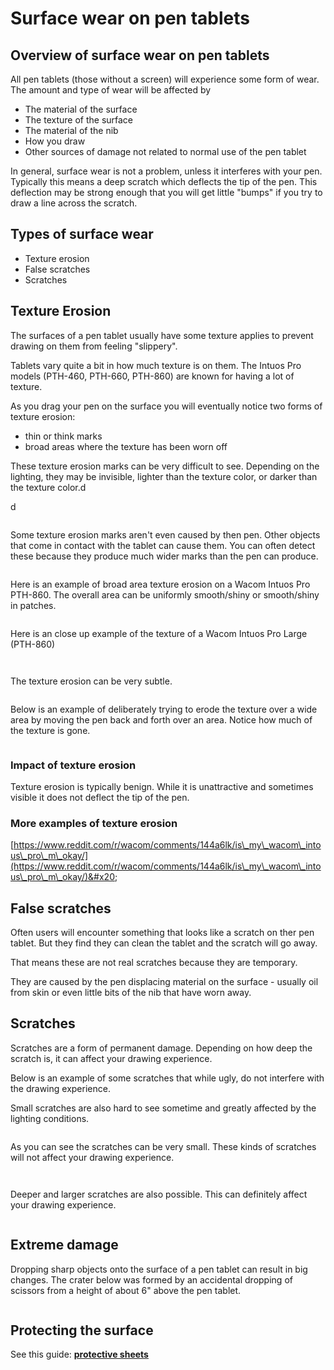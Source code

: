 # Surface wear on pen tablets

## Overview of surface wear on pen tablets

All pen tablets (those without a screen) will experience some form of wear. The amount and type of wear will be affected by

* The material of the surface
* The texture of the surface
* The material of the nib
* How you draw
* Other sources of damage not related to normal use of the pen tablet

In general, surface wear is not a problem, unless it interferes with your pen. Typically this means a deep scratch which deflects the tip of the pen. This deflection may be strong enough that you will get little "bumps" if you try to draw a line across the scratch.

## Types of surface wear

* Texture erosion
* False scratches
* Scratches

## Texture Erosion

The surfaces of a pen tablet usually have some texture applies to prevent drawing on them from feeling "slippery".

Tablets vary quite a bit in how much texture is on them. The Intuos Pro models (PTH-460, PTH-660, PTH-860) are known for having a lot of texture.

As you drag your pen on the surface you will eventually notice two forms of texture erosion:

* thin or think marks
* broad areas where the texture has been worn off

These texture erosion marks can be very difficult to see. Depending on the lighting, they may be invisible, lighter than the texture color, or darker than the texture color.d

d

<figure><img src="../../.gitbook/assets/image (66).png" alt=""><figcaption></figcaption></figure>

Some texture erosion marks aren't even caused by then pen. Other objects that come in contact with the tablet can cause them. You can often detect these because they produce much wider marks than the pen can produce.

<figure><img src="../../.gitbook/assets/image (34).png" alt=""><figcaption></figcaption></figure>

Here is an example of broad area texture erosion on a Wacom Intuos Pro PTH-860. The overall area can be uniformly smooth/shiny or smooth/shiny in patches.&#x20;

<figure><img src="../../.gitbook/assets/image (204).png" alt=""><figcaption></figcaption></figure>

Here is an close up example of the texture of a Wacom Intuos Pro Large (PTH-860)

<figure><img src="../../.gitbook/assets/image (55).png" alt=""><figcaption></figcaption></figure>

<figure><img src="../../.gitbook/assets/image (118).png" alt=""><figcaption></figcaption></figure>

The texture erosion can be very subtle.

<figure><img src="../../.gitbook/assets/image (156).png" alt=""><figcaption></figcaption></figure>



Below is an example of deliberately trying to erode the texture over a wide area by moving the pen back and forth over an area. Notice how much of the texture is gone.&#x20;

<figure><img src="../../.gitbook/assets/image (15).png" alt=""><figcaption></figcaption></figure>

### Impact of texture erosion

Texture erosion is typically benign. While it is unattractive and sometimes visible it does not deflect the tip of the pen.

### More examples of texture erosion

[https://www.reddit.com/r/wacom/comments/144a6lk/is\_my\_wacom\_intous\_pro\_m\_okay/](https://www.reddit.com/r/wacom/comments/144a6lk/is\_my\_wacom\_intous\_pro\_m\_okay/)&#x20;

## False scratches

Often users will encounter something that looks like a scratch on ther pen tablet. But they find they can clean the tablet and the scratch will go away.

That means these are not real scratches because they are temporary.

They are caused by the pen displacing material on the surface - usually oil from skin or even little bits of the nib that have worn away.

## Scratches

Scratches are a form of permanent damage. Depending on how deep the scratch is, it can affect your drawing experience.

Below is an example of some scratches that while ugly, do not interfere with the drawing experience.

Small scratches are also hard to see sometime and greatly affected by the lighting conditions.

<figure><img src="../../.gitbook/assets/image (165).png" alt=""><figcaption></figcaption></figure>

As you can see the scratches can be very small. These kinds of scratches will not affect your drawing experience.

<figure><img src="../../.gitbook/assets/image (141).png" alt=""><figcaption></figcaption></figure>

<figure><img src="../../.gitbook/assets/image (311).png" alt=""><figcaption></figcaption></figure>

Deeper and larger scratches are also possible. This can definitely affect your drawing experience.

<figure><img src="../../.gitbook/assets/image (80).png" alt=""><figcaption></figcaption></figure>

## Extreme damage

Dropping sharp objects onto the surface of a pen tablet can result in big changes. The crater below was formed by an accidental dropping of scissors from a height of about 6" above the pen tablet.&#x20;

<figure><img src="../../.gitbook/assets/image (148).png" alt=""><figcaption></figcaption></figure>

## Protecting the surface

See this guide: [**protective sheets**](../../accessories/protective-sheets.md)&#x20;

